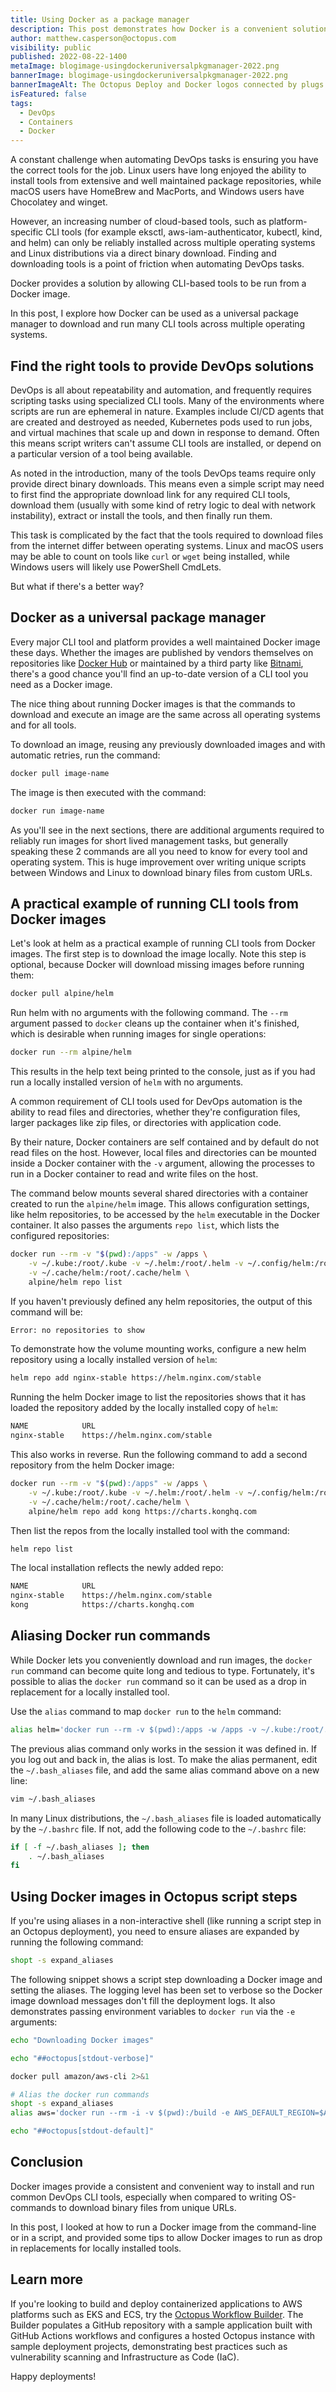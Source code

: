 ```yaml
---
title: Using Docker as a package manager
description: This post demonstrates how Docker is a convenient solution for downloading and running many CLI tools.
author: matthew.casperson@octopus.com
visibility: public
published: 2022-08-22-1400
metaImage: blogimage-usingdockeruniversalpkgmanager-2022.png
bannerImage: blogimage-usingdockeruniversalpkgmanager-2022.png
bannerImageAlt: The Octopus Deploy and Docker logos connected by plugs with little stars around the connection.
isFeatured: false
tags: 
  - DevOps
  - Containers
  - Docker
---
```


A constant challenge when automating DevOps tasks is ensuring you have the correct tools for the job. Linux users have long enjoyed the ability to install tools from extensive and well maintained package repositories, while macOS users have HomeBrew and MacPorts, and Windows users have Chocolatey and winget. 

However, an increasing number of cloud-based tools, such as platform-specific CLI tools (for example eksctl, aws-iam-authenticator, kubectl, kind, and helm) can only be reliably installed across multiple operating systems and Linux distributions via a direct binary download. Finding and downloading tools is a point of friction when automating DevOps tasks.

Docker provides a solution by allowing CLI-based tools to be run from a Docker image. 

In this post, I explore how Docker can be used as a universal package manager to download and run many CLI tools across multiple operating systems.

## Find the right tools to provide DevOps solutions

DevOps is all about repeatability and automation, and frequently requires scripting tasks using specialized CLI tools. Many of the environments where scripts are run are ephemeral in nature. Examples include CI/CD agents that are created and destroyed as needed, Kubernetes pods used to run jobs, and virtual machines that scale up and down in response to demand. Often this means script writers can't assume CLI tools are installed, or depend on a particular version of a tool being available.

As noted in the introduction, many of the tools DevOps teams require only provide direct binary downloads. This means even a simple script may need to first find the appropriate download link for any required CLI tools, download them (usually with some kind of retry logic to deal with network instability), extract or install the tools, and then finally run them.

This task is complicated by the fact that the tools required to download files from the internet differ between operating systems. Linux and macOS users may be able to count on tools like `curl` or `wget` being installed, while Windows users will likely use PowerShell CmdLets.

But what if there's a better way?

## Docker as a universal package manager

Every major CLI tool and platform provides a well maintained Docker image these days. Whether the images are published by vendors themselves on repositories like [Docker Hub](https://hub.docker.com/) or maintained by a third party like [Bitnami](https://bitnami.com/), there's a good chance you'll find an up-to-date version of a CLI tool you need as a Docker image.

The nice thing about running Docker images is that the commands to download and execute an image are the same across all operating systems and for all tools.

To download an image, reusing any previously downloaded images and with automatic retries, run the command:

```bash
docker pull image-name
```

The image is then executed with the command:

```bash
docker run image-name
```

As you'll see in the next sections, there are additional arguments required to reliably run images for short lived management tasks, but generally speaking these 2 commands are all you need to know for every tool and operating system. This is huge improvement over writing unique scripts between Windows and Linux to download binary files from custom URLs.

## A practical example of running CLI tools from Docker images

Let's look at helm as a practical example of running CLI tools from Docker images. The first step is to download the image locally. Note this step is optional, because Docker will download missing images before running them:

```bash
docker pull alpine/helm
```

Run helm with no arguments with the following command. The `--rm` argument passed to `docker` cleans up the container when it's finished, which is desirable when running images for single operations:

```bash
docker run --rm alpine/helm
```

This results in the help text being printed to the console, just as if you had run a locally installed version of `helm` with no arguments.

A common requirement of CLI tools used for DevOps automation is the ability to read files and directories, whether they're configuration files, larger packages like zip files, or directories with application code.

By their nature, Docker containers are self contained and by default do not read files on the host. However, local files and directories can be mounted inside a Docker container with the `-v` argument, allowing the processes to run in a Docker container to read and write files on the host.

The command below mounts several shared directories with a container created to run the `alpine/helm` image. This allows configuration settings, like helm repositories, to be accessed by the `helm` executable in the Docker container. It also passes the arguments `repo list`, which lists the configured repositories:

```bash
docker run --rm -v "$(pwd):/apps" -w /apps \
    -v ~/.kube:/root/.kube -v ~/.helm:/root/.helm -v ~/.config/helm:/root/.config/helm \
    -v ~/.cache/helm:/root/.cache/helm \
    alpine/helm repo list
```

If you haven't previously defined any helm repositories, the output of this command will be:

```bash
Error: no repositories to show
```

To demonstrate how the volume mounting works, configure a new helm repository using a locally installed version of `helm`:

```bash
helm repo add nginx-stable https://helm.nginx.com/stable
```

Running the helm Docker image to list the repositories shows that it has loaded the repository added by the locally installed copy of `helm`:

```bash
NAME            URL
nginx-stable    https://helm.nginx.com/stable
```

This also works in reverse. Run the following command to add a second repository from the helm Docker image:

```bash
docker run --rm -v "$(pwd):/apps" -w /apps \
    -v ~/.kube:/root/.kube -v ~/.helm:/root/.helm -v ~/.config/helm:/root/.config/helm \
    -v ~/.cache/helm:/root/.cache/helm \
    alpine/helm repo add kong https://charts.konghq.com
```

Then list the repos from the locally installed tool with the command:

```bash
helm repo list
```

The local installation reflects the newly added repo:

```bash
NAME            URL
nginx-stable    https://helm.nginx.com/stable
kong            https://charts.konghq.com
```

## Aliasing Docker run commands

While Docker lets you conveniently download and run images, the `docker run` command can become quite long and tedious to type. Fortunately, it's possible to alias the `docker run` command so it can be used as a drop in replacement for a locally installed tool.

Use the `alias` command to map `docker run` to the `helm` command:

```bash
alias helm='docker run --rm -v $(pwd):/apps -w /apps -v ~/.kube:/root/.kube -v ~/.helm:/root/.helm -v ~/.config/helm:/root/.config/helm -v ~/.cache/helm:/root/.cache/helm alpine/helm'
```

The previous alias command only works in the session it was defined in. If you log out and back in, the alias is lost. To make the alias permanent, edit the `~/.bash_aliases` file, and add the same alias command above on a new line:

```bash
vim ~/.bash_aliases
```

In many Linux distributions, the `~/.bash_aliases` file is loaded automatically by the `~/.bashrc` file. If not, add the following code to the `~/.bashrc` file:

```bash
if [ -f ~/.bash_aliases ]; then
    . ~/.bash_aliases
fi
```

## Using Docker images in Octopus script steps

If you're using aliases in a non-interactive shell (like running a script step in an Octopus deployment), you need to ensure aliases are expanded by running the following command:

```bash
shopt -s expand_aliases
```

The following snippet shows a script step downloading a Docker image and setting the aliases. The logging level has been set to verbose so the Docker image download messages don't fill the deployment logs. It also demonstrates passing environment variables to `docker run` via the `-e` arguments:

```bash
echo "Downloading Docker images"

echo "##octopus[stdout-verbose]"

docker pull amazon/aws-cli 2>&1

# Alias the docker run commands
shopt -s expand_aliases
alias aws='docker run --rm -i -v $(pwd):/build -e AWS_DEFAULT_REGION=$AWS_DEFAULT_REGION -e AWS_ACCESS_KEY_ID=$AWS_ACCESS_KEY_ID -e AWS_SECRET_ACCESS_KEY=$AWS_SECRET_ACCESS_KEY amazon/aws-cli'

echo "##octopus[stdout-default]"
```

## Conclusion

Docker images provide a consistent and convenient way to install and run common DevOps CLI tools, especially when compared to writing OS-commands to download binary files from unique URLs. 

In this post, I looked at how to run a Docker image from the command-line or in a script, and provided some tips to allow Docker images to run as drop in replacements for locally installed tools.

## Learn more

If you're looking to build and deploy containerized applications to AWS platforms such as EKS and ECS, try the [Octopus Workflow Builder](https://octopusworkflowbuilder.octopus.com/#/). The Builder populates a GitHub repository with a sample application built with GitHub Actions workflows and configures a hosted Octopus instance with sample deployment projects, demonstrating best practices such as vulnerability scanning and Infrastructure as Code (IaC). 

Happy deployments!

